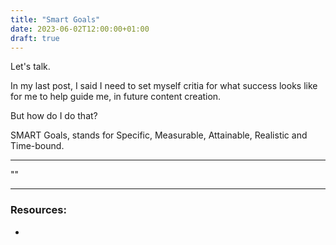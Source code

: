 ```yaml
---
title: "Smart Goals"
date: 2023-06-02T12:00:00+01:00
draft: true
---
```


<!-- Blog Post #11 -->

Let's talk.

In my last post, I said I need to set myself critia for what success looks like for me to help guide me, in future content creation.

But how do I do that?

SMART Goals, stands for Specific, Measurable, Attainable, Realistic and Time-bound.

<!-- https://www.atlassian.com/blog/productivity/how-to-write-smart-goals -->

<!-- https://www.samhsa.gov/sites/default/files/nc-smart-goals-fact-sheet.pdf -->

<!-- https://nealschaffer.com/5-smart-blogging-goals-set-2016/ -->

<!-- Increase Your Traffic 100% (Or 6% Monthly) -->

<!-- Write At Least 1 Blog Post A Week -->

<!-- Publish One Ultimate Guide Greater Than 3000 Words -->

<!-- Increase Your Email Opt-In Rate By 50% -->

<!-- Make Connections With 12 Influencers And Feature Them On Your Blog -->

<!-- https://nomadlife101.com/smart-blogging-goals/#Blogging_Goal_Examples -->

<!-- Write 3 blog posts this week. -->

<!-- Write down 10 blog post ideas today. -->

<!-- Publish 6 blog posts this month. -->

<!-- Increase blog traffic by 5% this month. -->

<!-- Reach 10,000 monthly page views by the end of the quarter. -->

<!-- Make 5 affiliate sales this month. -->

<!-- Go through the first two modules of SEO from Scratch by the end of the month. -->

<!-- Learning -->

<!-- Related -->
<!-- Learning disability - Condition -->
<!-- Disability - Topic -->

<!-- Dyslexia -->

<!-- Dyspraxia -->
<!-- Related -->
<!-- Verbal Dyspraxia -->

<!-- DCD -->

<!-- ADHD -->

<!-- Autism  -->

<!-- Programming -->

<!-- Coding -->

---

""

---

### Resources:

- []()
